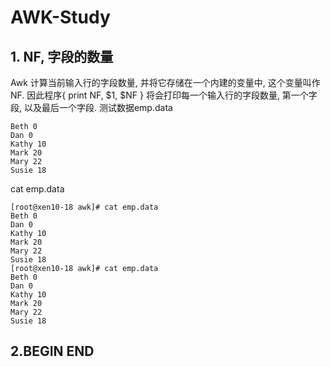 # AWK-Study

## 1. NF, 字段的数量

Awk 计算当前输入行的字段数量, 并将它存储在一个内建的变量中, 这个变量叫作 NF. 因此程序{ print NF, $1, $NF }
将会打印每一个输入行的字段数量, 第一个字段, 以及最后一个字段.
测试数据emp.data 
```
Beth 0
Dan 0
Kathy 10
Mark 20
Mary 22
Susie 18
```
cat emp.data 
```
[root@xen10-18 awk]# cat emp.data 
Beth 0
Dan 0
Kathy 10
Mark 20
Mary 22
Susie 18
[root@xen10-18 awk]# cat emp.data 
Beth 0
Dan 0
Kathy 10
Mark 20
Mary 22
Susie 18
```

## 2.BEGIN END

